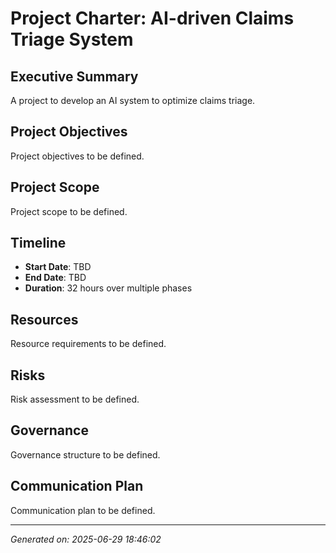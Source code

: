 # Project Charter: AI-driven Claims Triage System

## Executive Summary
A project to develop an AI system to optimize claims triage.

## Project Objectives
Project objectives to be defined.

## Project Scope
Project scope to be defined.

## Timeline
- **Start Date**: TBD
- **End Date**: TBD
- **Duration**: 32 hours over multiple phases

## Resources
Resource requirements to be defined.

## Risks
Risk assessment to be defined.

## Governance
Governance structure to be defined.

## Communication Plan
Communication plan to be defined.

---
*Generated on: 2025-06-29 18:46:02*
